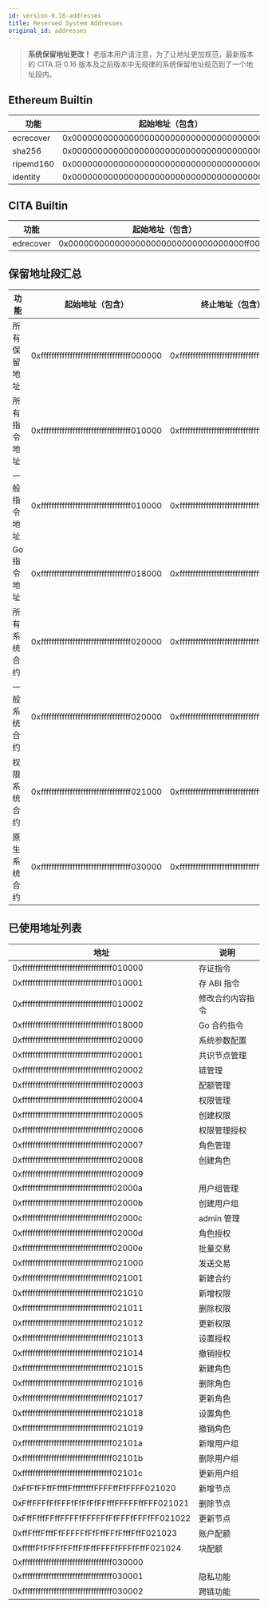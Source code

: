 ```yaml
---
id: version-0.18-addresses
title: Reserved System Addresses
original_id: addresses
---
```


> **系统保留地址更改！**
老版本用户请注意，为了让地址更加规范，最新版本的 CITA 将 0.16 版本及之前版本中无规律的系统保留地址规范到了一个地址段内。

## Ethereum Builtin

| 功能      | 起始地址（包含）                           |
| --------- | ------------------------------------------ |
| ecrecover | 0x0000000000000000000000000000000000000001 |
| sha256    | 0x0000000000000000000000000000000000000002 |
| ripemd160 | 0x0000000000000000000000000000000000000003 |
| identity  | 0x0000000000000000000000000000000000000004 |

## CITA Builtin

| 功能      | 起始地址（包含）                           |
| --------- | ------------------------------------------ |
| edrecover | 0x0000000000000000000000000000000000ff0001 |

## 保留地址段汇总

| 功能         | 起始地址（包含）                           | 终止地址（包含）                           |
| ------------ | ------------------------------------------ | ------------------------------------------ |
| 所有保留地址 | 0xffffffffffffffffffffffffffffffffff000000 | 0xffffffffffffffffffffffffffffffffffffffff |
| 所有指令地址 | 0xffffffffffffffffffffffffffffffffff010000 | 0xffffffffffffffffffffffffffffffffff01ffff |
| 一般指令地址 | 0xffffffffffffffffffffffffffffffffff010000 | 0xffffffffffffffffffffffffffffffffff0100ff |
| Go 指令地址  | 0xffffffffffffffffffffffffffffffffff018000 | 0xffffffffffffffffffffffffffffffffff018fff |
| 所有系统合约 | 0xffffffffffffffffffffffffffffffffff020000 | 0xffffffffffffffffffffffffffffffffff02ffff |
| 一般系统合约 | 0xffffffffffffffffffffffffffffffffff020000 | 0xffffffffffffffffffffffffffffffffff0200ff |
| 权限系统合约 | 0xffffffffffffffffffffffffffffffffff021000 | 0xffffffffffffffffffffffffffffffffff0210ff |
| 原生系统合约 | 0xffffffffffffffffffffffffffffffffff030000 | 0xffffffffffffffffffffffffffffffffff03ffff |

## 已使用地址列表

| 地址                                       | 说明             |
| ------------------------------------------ | ---------------- |
| 0xffffffffffffffffffffffffffffffffff010000 | 存证指令         |
| 0xffffffffffffffffffffffffffffffffff010001 | 存 ABI 指令      |
| 0xffffffffffffffffffffffffffffffffff010002 | 修改合约内容指令 |
| 0xffffffffffffffffffffffffffffffffff018000 | Go 合约指令      |
| 0xffffffffffffffffffffffffffffffffff020000 | 系统参数配置     |
| 0xffffffffffffffffffffffffffffffffff020001 | 共识节点管理     |
| 0xffffffffffffffffffffffffffffffffff020002 | 链管理           |
| 0xffffffffffffffffffffffffffffffffff020003 | 配额管理         |
| 0xffffffffffffffffffffffffffffffffff020004 | 权限管理         |
| 0xffffffffffffffffffffffffffffffffff020005 | 创建权限         |
| 0xffffffffffffffffffffffffffffffffff020006 | 权限管理授权     |
| 0xffffffffffffffffffffffffffffffffff020007 | 角色管理         |
| 0xffffffffffffffffffffffffffffffffff020008 | 创建角色         |
| 0xffffffffffffffffffffffffffffffffff020009 |                  |
| 0xffffffffffffffffffffffffffffffffff02000a | 用户组管理       |
| 0xffffffffffffffffffffffffffffffffff02000b | 创建用户组       |
| 0xffffffffffffffffffffffffffffffffff02000c | admin 管理       |
| 0xffffffffffffffffffffffffffffffffff02000d | 角色授权         |
| 0xffffffffffffffffffffffffffffffffff02000e | 批量交易         |
| 0xffffffffffffffffffffffffffffffffff021000 | 发送交易         |
| 0xffffffffffffffffffffffffffffffffff021001 | 新建合约         |
| 0xffffffffffffffffffffffffffffffffff021010 | 新增权限         |
| 0xffffffffffffffffffffffffffffffffff021011 | 删除权限         |
| 0xffffffffffffffffffffffffffffffffff021012 | 更新权限         |
| 0xffffffffffffffffffffffffffffffffff021013 | 设置授权         |
| 0xffffffffffffffffffffffffffffffffff021014 | 撤销授权         |
| 0xffffffffffffffffffffffffffffffffff021015 | 新建角色         |
| 0xffffffffffffffffffffffffffffffffff021016 | 删除角色         |
| 0xffffffffffffffffffffffffffffffffff021017 | 更新角色         |
| 0xffffffffffffffffffffffffffffffffff021018 | 设置角色         |
| 0xffffffffffffffffffffffffffffffffff021019 | 撤销角色         |
| 0xffffffffffffffffffffffffffffffffff02101a | 新增用户组       |
| 0xffffffffffffffffffffffffffffffffff02101b | 删除用户组       |
| 0xffffffffffffffffffffffffffffffffff02101c | 更新用户组       |
| 0xFfFfFFffFffffFffffffffFFFFffFfFFFF021020 | 新增节点         |
| 0xFffFFFfFfFFFfFfFfFfFFfffFFFFFffFFF021021 | 删除节点         |
| 0xFffFfffFFffFFFFfFFFFFfFfFFFfFFFfFF021022 | 更新节点         |
| 0xffFfffFfffFfFFFFFfFfFffFFfFfffFffF021023 | 账户配额         |
| 0xfffffFfFfFFfFFffFfFffFFFFfFFFfFffF021024 | 块配额           |
| 0xffffffffffffffffffffffffffffffffff030000 |                  |
| 0xffffffffffffffffffffffffffffffffff030001 | 隐私功能         |
| 0xffffffffffffffffffffffffffffffffff030002 | 跨链功能         |
